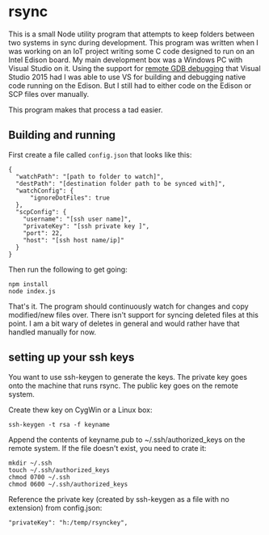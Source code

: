 # rsync

This is a small Node utility program that attempts to keep folders between two systems in sync during development. This program was written when I was working on an IoT project writing some C code designed to run on an Intel Edison board. My main development box was a Windows PC with Visual Studio on it. Using the support for [remote GDB debugging](http://blogs.msdn.com/b/vcblog/archive/2015/11/18/announcing-the-vs-gdb-debugger-extension.aspx) that Visual Studio 2015 had I was able to use VS for building and debugging native code running on the Edison. But I still had to either code on the Edison or SCP files over manually.

This program makes that process a tad easier.

## Building and running

First create a file called `config.json` that looks like this:

```
{
  "watchPath": "[path to folder to watch]",
  "destPath": "[destination folder path to be synced with]",
  "watchConfig": {
      "ignoreDotFiles": true
  },
  "scpConfig": {
    "username": "[ssh user name]",
    "privateKey": "[ssh private key ]",
    "port": 22,
    "host": "[ssh host name/ip]"
  }
}
```

Then run the following to get going:

```
npm install
node index.js
```

That's it. The program should continuously watch for changes and copy modified/new files over. There isn't support for syncing deleted files at this point. I am a bit wary of deletes in general and would rather have that handled manually for now.

## setting up your ssh keys

You want to use ssh-keygen to generate the keys.  The private key goes onto the machine that runs rsync.  The public key goes on the remote system.

Create thew key on CygWin or a Linux box:
```
ssh-keygen -t rsa -f keyname
```

Append the contents of keyname.pub to ~/.ssh/authorized_keys on the remote system.  If the file doesn't exist, you need to crate it:

```
mkdir ~/.ssh
touch ~/.ssh/authorized_keys
chmod 0700 ~/.ssh
chmod 0600 ~/.ssh/authorized_keys
```

Reference the private key (created by ssh-keygen as a file with no extension) from config.json:
```
"privateKey": "h:/temp/rsynckey",
```  